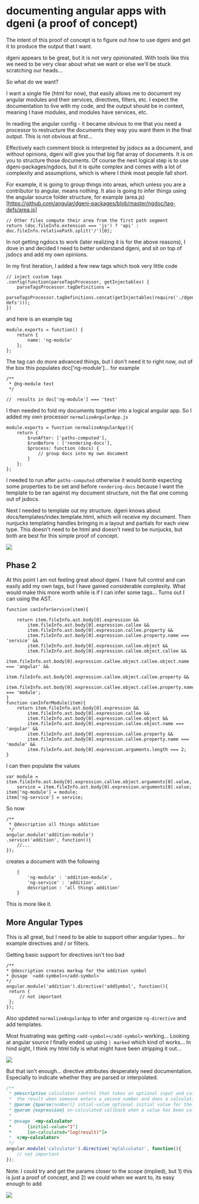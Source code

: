 # documenting angular apps with dgeni (a proof of concept)
The intent of this proof of concept is to figure out how to use dgeni
and get it to produce the output that I want.

dgeni appears to be great, but it is not very opinionated. With tools like this we need to be very clear about what we want or else we'll be stuck scratching our heads...

So what do we want?

I want a single file (html for now), that easily allows me to document my angular modules and their services, directives, filters, etc. I expect the documentation to live with my code, and the output should be in context, meaning I have modules, and modules have services, etc.

In reading the angular config - it became obvious to me that you need a processor to restructure the documents they way you want them in the final output. This is not obvious at first...

Effectively each comment block is interpreted by jsdocs as a document, and without opinions, dgeni will give you that big flat array of documents. It is on you to structure those documents. Of course the next logical step is to use dgeni-packages/ngdocs, but it is quite complex and comes with a lot of complexity and assumptions, which is where I think most people fall short.

For example, it is going to group things into areas, which unless you are a contributor to angular, means nothing. It also is going to infer things using the angular source folder structure, for example (area.js)[https://github.com/angular/dgeni-packages/blob/master/ngdoc/tag-defs/area.js]

```
// Other files compute their area from the first path segment
return (doc.fileInfo.extension === 'js') ? 'api' : doc.fileInfo.relativePath.split('/')[0];
```

In not getting ngdocs to work (later realizing it is for the above reasons), I dove in and decided I need to better understand dgeni, and sit on top of jsdocs and add my own opinions.

In my first iteration, I added a few new tags which took very little code

```
// inject custom tags
.config(function(parseTagsProcessor, getInjectables) {
    parseTagsProcessor.tagDefinitions =
        parseTagsProcessor.tagDefinitions.concat(getInjectables(require('./dgeni/tag-defs')));
})
```

and here is an example tag

```
module.exports = function() {
    return {
        name: 'ng-module'
    };
};
```

The tag can do more advanced things, but I don't need it to right now, out of the box this populates doc['ng-module']... for example

```
/**
 * @ng-module test
 */

//  results in doc['ng-module'] === 'test'
```

I then needed to fold my documents together into a logical angular app. So I added my own processor `normalizeAngularApp.js`

```
module.exports = function normalizeAngularApp(){
    return {
        $runAfter: ['paths-computed'],
        $runBefore : ['rendering-docs'],
        $process: function (docs) {
            // group docs into my own document
        }
    };
};
```

I needed to run after `paths-computed` otherwise it would bomb expecting some properties to be set and before `rendering-docs` because I want the template to be ran against my document structure, not the flat one coming out of jsdocs.

Next I needed to template out my structure. dgeni knows about docs/templates/index.template.html, which will receive my document. Then nunjucks templating handles bringing in a layout and partials for each view type. This doesn't need to be html and doesn't need to be nunjucks, but both are best for this simple proof of concept.

<img src="screenshots/Screen Shot 2014-12-29 at 12.39.13 PM.png">

## Phase 2

At this point I am not feeling great about dgeni. I have full control and can easily add my own tags, but I have gained considerable complexity. What would make this more worth while is if I can infer some tags... Turns out I can using the AST.

```
function canInferService(item){

    return item.fileInfo.ast.body[0].expression &&
        item.fileInfo.ast.body[0].expression.callee &&
        item.fileInfo.ast.body[0].expression.callee.property &&
        item.fileInfo.ast.body[0].expression.callee.property.name === 'service' &&
        item.fileInfo.ast.body[0].expression.callee.object &&
        item.fileInfo.ast.body[0].expression.callee.object.callee &&
        item.fileInfo.ast.body[0].expression.callee.object.callee.object.name === 'angular' &&
        item.fileInfo.ast.body[0].expression.callee.object.callee.property &&
        item.fileInfo.ast.body[0].expression.callee.object.callee.property.name === 'module';
}
function canInferModule(item){
    return item.fileInfo.ast.body[0].expression &&
        item.fileInfo.ast.body[0].expression.callee &&
        item.fileInfo.ast.body[0].expression.callee.object &&
        item.fileInfo.ast.body[0].expression.callee.object.name === 'angular' &&
        item.fileInfo.ast.body[0].expression.callee.property &&
        item.fileInfo.ast.body[0].expression.callee.property.name === 'module' &&
        item.fileInfo.ast.body[0].expression.arguments.length === 2;
}
```

I can then populate the values

```
var module = item.fileInfo.ast.body[0].expression.callee.object.arguments[0].value,
    service = item.fileInfo.ast.body[0].expression.arguments[0].value;
item['ng-module'] = module;
item['ng-service'] = service;
```

So now

```
/**
 * @description all things addition
 */
angular.module('addition-module')
.service('addition', function(){
    //...
});
```

creates a document with the following

```
    {
        'ng-module' : 'addition-module',
        'ng-service' : 'addition',
        description : 'all things addition'
    }
```

This is more like it.

## More Angular Types

This is all great, but I need to be able to support other angular types... for example directives and / or filters.

Getting basic support for directives isn't too bad

```
/**
* @description creates markup for the addition symbol
* @usage `<add-symbol></add-symbol>`
*/
angular.module('addition').directive('addSymbol', function(){
 return {
     // not important
 };
});
```

Also updated `normalizeAngularApp` to infer and organize `ng-directive` and add templates.

Most frustrating was getting `<add-symbol></add-symbol>` working... Looking at angular source I finally ended up using `| marked` which kind of works... In hind sight, I think my html tidy is what might have been stripping it out...

<img src="screenshots/Screen Shot 2014-12-29 at 1.51.10 PM.png">

But that isn't enough... directive attributes desperately need documentation. Especially to indicate whether they are parsed or interpolated.

```js
/**
 * @description calculator control that takes an optional input and callbacks back with
 *  the result when someone enters a second number and does a calculation
 * @param {$parse(number)} intial-value optional initial value for the calculator. $parsed.
 * @param {expression} on-calculated callback when a value has been calculated. Exposes `result` as the new calculated value
 *
 * @usage `<my-calculator
 *      [initial-value="1"]
 *      [on-calculated="log(result)"]>
 *  </my-calculator>`
 */
angular.module('calculator').directive('myCalculator', function(){
    // not important
});
```

Note: I could try and get the params closer to the scope (implied), but 1) this is just a proof of concept, and 2) we could when we want to, its easy enough to add

<img src="screenshots/Screen Shot 2014-12-29 at 3.00.54 PM.png">
